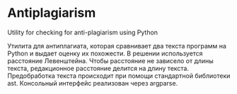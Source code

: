 # Antiplagiarism
Utility for checking for anti-plagiarism using Python

Утилита для антиплагиата, которая сравнивает два текста программ на Python и выдает оценку их похожести. 
В решении используется расстояние Левенштейна. Чтобы расстояние не зависело от длины текста, редакционное расстояние делится на длину текста. Предобработка текста происходит при помощи стандартной библиотеки ast. Консольный интерфейс реализован через argparse.


